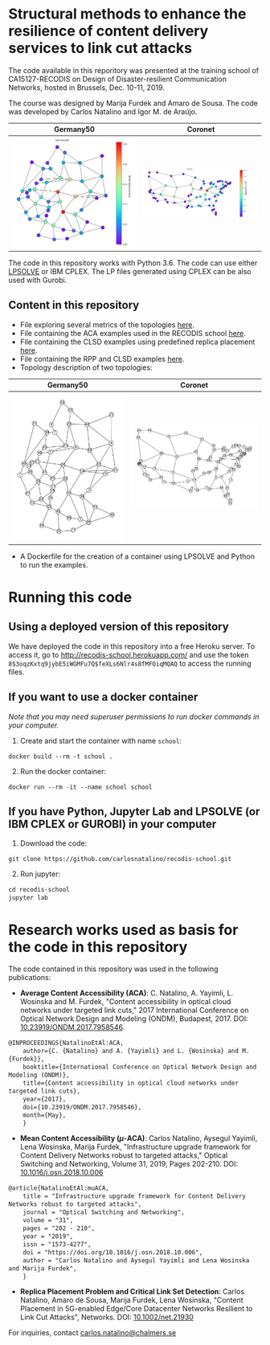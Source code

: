 # Structural methods to enhance the resilience of content delivery services to link cut attacks

The code available in this reporitory was presented at the training school of CA15127-RECODIS on Design of Disaster-resilient Communication Networks, hosted in Brussels, Dec. 10-11, 2019.

The course was designed by Marija Furdek and Amaro de Sousa. The code was developed by Carlos Natalino and Igor M. de Araújo.

Germany50             |  Coronet
:-------------------------:|:-------------------------:
![Germany50](./figures/Germany50_node_betweenness_color.svg)  |  ![Coronet Conus](./figures/Coronet_node_betweenness_color.svg)

The code in this repository works with Python 3.6.
The code can use either [LPSOLVE](http://lpsolve.sourceforge.net/5.5/) or IBM CPLEX.
The LP files generated using CPLEX can be also used with Gurobi.

## Content in this repository

- File exploring several metrics of the topologies [here](./explore-topologies.ipynb).
- File containing the ACA examples used in the RECODIS school [here](./aca.ipynb).
- File containing the CLSD examples using predefined replica placement [here](./clsd.ipynb).
- File containing the RPP and CLSD examples [here](./rpp-clsd.ipynb).
- Topology description of two topologies:

Germany50             |  Coronet
:-------------------------:|:-------------------------:
![Germany50](./figures/Germany50_original.svg)  |  ![Coronet Conus](./figures/Coronet_original.svg)

- A Dockerfile for the creation of a container using LPSOLVE and Python to run the examples.

# Running this code

## Using a deployed version of this repository

We have deployed the code in this repository into a free Heroku server. To access it, go to http://recodis-school.herokuapp.com/ and use the token `8$3oqzKxtq9jybE5iWGMFu7Q$feXLs6Nlr4s8fMFOiqMQAQ` to access the running files.

## If you want to use a docker container

*Note that you may need superuser permissions to run docker commands in your computer.*

1. Create and start the container with name `school`:

```
docker build --rm -t school .
```


2. Run the docker container:
```
docker run --rm -it --name school school
```

## If you have Python, Jupyter Lab and LPSOLVE (or IBM CPLEX or GUROBI) in your computer

1. Download the code:
```
git clone https://github.com/carlosnatalino/recodis-school.git
```

2. Run jupyter:
```
cd recodis-school
jupyter lab
```

# Research works used as basis for the code in this repository

The code contained in this repository was used in the following publications:

- **Average Content Accessibility (ACA)**: C. Natalino, A. Yayimli, L. Wosinska and M. Furdek, "Content accessibility in optical cloud networks under targeted link cuts," 2017 International Conference on Optical Network Design and Modeling (ONDM), Budapest, 2017. DOI: [10.23919/ONDM.2017.7958546](https://doi.org/10.23919/ONDM.2017.7958546).
```
@INPROCEEDINGS{NatalinoEtAl:ACA,
    author={C. {Natalino} and A. {Yayimli} and L. {Wosinska} and M. {Furdek}},
    booktitle={International Conference on Optical Network Design and Modeling (ONDM)},
    title={Content accessibility in optical cloud networks under targeted link cuts},
    year={2017},
    doi={10.23919/ONDM.2017.7958546},
    month={May},
    }
```

- **Mean Content Accessibility ($\mu$-ACA)**: Carlos Natalino, Aysegul Yayimli, Lena Wosinska, Marija Furdek, "Infrastructure upgrade framework for Content Delivery Networks robust to targeted attacks," Optical Switching and Networking, Volume 31, 2019, Pages 202-210. DOI: [10.1016/j.osn.2018.10.006](https://doi.org/10.1016/j.osn.2018.10.006)
```
@article{NatalinoEtAl:muACA,
    title = "Infrastructure upgrade framework for Content Delivery Networks robust to targeted attacks",
    journal = "Optical Switching and Networking",
    volume = "31",
    pages = "202 - 210",
    year = "2019",
    issn = "1573-4277",
    doi = "https://doi.org/10.1016/j.osn.2018.10.006",
    author = "Carlos Natalino and Aysegul Yayimli and Lena Wosinska and Marija Furdek",
    }
```

- **Replica Placement Problem and Critical Link Set Detection**: Carlos Natalino, Amaro de Sousa, Marija Furdek, Lena Wosinska, "Content Placement in 5G-enabled Edge/Core Datacenter Networks Resilient to Link Cut Attacks", Networks. DOI: [10.1002/net.21930](https://doi.org/10.1002/net.21930)

For inquiries, contact carlos.natalino@chalmers.se
